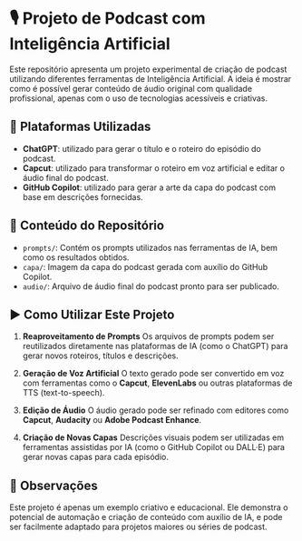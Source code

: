 
# 🎙️ Projeto de Podcast com Inteligência Artificial

Este repositório apresenta um projeto experimental de criação de podcast utilizando diferentes ferramentas de Inteligência Artificial. A ideia é mostrar como é possível gerar conteúdo de áudio original com qualidade profissional, apenas com o uso de tecnologias acessíveis e criativas.

## 🧠 Plataformas Utilizadas

* **ChatGPT**: utilizado para gerar o título e o roteiro do episódio do podcast.
* **Capcut**: utilizado para transformar o roteiro em voz artificial e editar o áudio final do podcast.
* **GitHub Copilot**: utilizado para gerar a arte da capa do podcast com base em descrições fornecidas.

## 📁 Conteúdo do Repositório

* `prompts/`: Contém os prompts utilizados nas ferramentas de IA, bem como os resultados obtidos.
* `capa/`: Imagem da capa do podcast gerada com auxílio do GitHub Copilot.
* `audio/`: Arquivo de áudio final do podcast pronto para ser publicado.

## ▶️ Como Utilizar Este Projeto

1. **Reaproveitamento de Prompts**
   Os arquivos de prompts podem ser reutilizados diretamente nas plataformas de IA (como o ChatGPT) para gerar novos roteiros, títulos e descrições.

2. **Geração de Voz Artificial**
   O texto gerado pode ser convertido em voz com ferramentas como o **Capcut**, **ElevenLabs** ou outras plataformas de TTS (text-to-speech).

3. **Edição de Áudio**
   O áudio gerado pode ser refinado com editores como **Capcut**, **Audacity** ou **Adobe Podcast Enhance**.

4. **Criação de Novas Capas**
   Descrições visuais podem ser utilizadas em ferramentas assistidas por IA (como o GitHub Copilot ou DALL·E) para gerar novas capas para cada episódio.

## 📌 Observações

Este projeto é apenas um exemplo criativo e educacional. Ele demonstra o potencial de automação e criação de conteúdo com auxílio de IA, e pode ser facilmente adaptado para projetos maiores ou séries de podcast.

